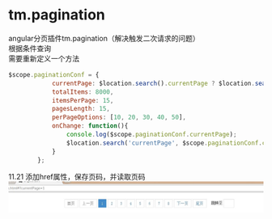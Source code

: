 # tm.pagination
angular分页插件tm.pagination（解决触发二次请求的问题）<br/>
根据条件查询<br/>
需要重新定义一个方法<br/>  
```javascript
$scope.paginationConf = {
            currentPage: $location.search().currentPage ? $location.search().currentPage : 1,
            totalItems: 8000,
            itemsPerPage: 15,
            pagesLength: 15,
            perPageOptions: [10, 20, 30, 40, 50],
            onChange: function(){
                console.log($scope.paginationConf.currentPage);
                $location.search('currentPage', $scope.paginationConf.currentPage);
            }
        };
```
11.21
添加href属性，保存页码，并读取页码
![image](https://github.com/317482454/tm.pagination/blob/master/1.jpg)


